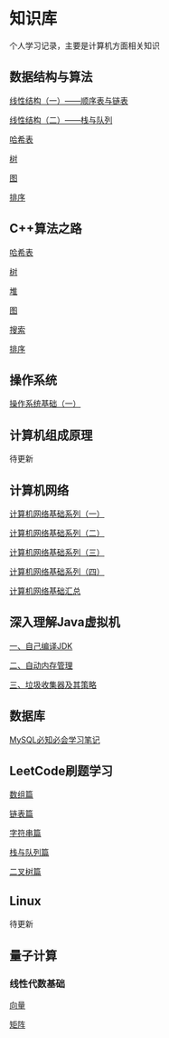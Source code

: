 # 知识库
个人学习记录，主要是计算机方面相关知识

## 数据结构与算法
[线性结构（一）——顺序表与链表](https://zhouwyu.github.io/2023/03/06/shu-ju-jie-gou-yu-suan-fa-xian-xing-jie-gou-pian-yi-c-yu-yan-ban/)

[线性结构（二）——栈与队列](https://zhouwyu.github.io/2023/06/01/shu-ju-jie-gou-yu-suan-fa-xian-xing-jie-gou-pian-er-c-yu-yan-ban/)

[哈希表](https://zhouwyu.github.io/2023/03/03/shu-ju-jie-gou-yu-suan-fa-ha-xi-biao-pian-c-yu-yan-ban/)

[树](https://zhouwyu.github.io/2023/06/01/shu-ju-jie-gou-yu-suan-fa-shu-pian-c-yu-yan-ban/)

[图](https://zhouwyu.github.io/2023/06/01/shu-ju-jie-gou-yu-suan-fa-tu-pian-c-yu-yan-ban/)

[排序]()


## C++算法之路
[哈希表](https://zhouwyu.github.io/2023/10/06/c-ha-xi-biao/)

[树](https://zhouwyu.github.io/2023/10/07/c-shu/)

[堆](https://zhouwyu.github.io/2023/10/10/c-dui/)

[图](https://zhouwyu.github.io/2023/10/11/c-tu/)

[搜索]()

[排序]()


## 操作系统
[操作系统基础（一）](https://zhouwyu.github.io/2023/06/01/cao-zuo-xi-tong-ji-chu-yi/)

## 计算机组成原理
待更新


## 计算机网络
[计算机网络基础系列（一）](https://zhouwyu.github.io/2023/06/01/ji-suan-ji-wang-luo-ji-chu-xi-lie-yi/)

[计算机网络基础系列（二）](https://zhouwyu.github.io/2023/06/01/ji-suan-ji-wang-luo-ji-chu-xi-lie-er/)

[计算机网络基础系列（三）](https://zhouwyu.github.io/2023/06/01/ji-suan-ji-wang-luo-ji-chu-xi-lie-san/)

[计算机网络基础系列（四）](https://zhouwyu.github.io/2023/06/01/ji-suan-ji-wang-luo-ji-chu-xi-lie-si/)

[计算机网络基础汇总](https://zhouwyu.github.io/2023/06/01/ji-suan-ji-wang-luo/)


## 深入理解Java虚拟机
[一、自己编译JDK](https://zhouwyu.github.io/2021/12/29/shen-ru-li-jie-java-xu-ni-ji-zhi-zi-ji-bian-yi-jdk/)

[二、自动内存管理](https://zhouwyu.github.io/2023/06/01/java-nei-cun-qu-yu-yu-nei-cun-yi-chu-yi-chang/)

[三、垃圾收集器及其策略](https://zhouwyu.github.io/2023/06/01/la-ji-shou-ji-qi-yu-nei-cun-fen-pei-ce-lue/)

## 数据库
[MySQL必知必会学习笔记](https://zhouwyu.github.io/2023/03/02/mysql-bi-zhi-bi-hui-xue-xi-ji-lu/)

## LeetCode刷题学习
[数组篇](https://zhouwyu.github.io/2023/03/01/leetcode-shua-ti-xue-xi-shu-zu-pian/)

[链表篇](https://zhouwyu.github.io/2023/03/01/leetcode-shua-ti-xue-xi-lian-biao-pian/)

[字符串篇](https://zhouwyu.github.io/2023/06/07/leetcode-shua-ti-xue-xi-zi-fu-chuan-pian/)

[栈与队列篇](https://zhouwyu.github.io/2023/06/15/leetcode-shua-ti-xue-xi-zhan-yu-dui-lie-pian/)

[二叉树篇](https://zhouwyu.github.io/2023/06/26/leetcode-shua-ti-xue-xi-er-cha-shu-pian/)


## Linux
待更新

## 量子计算

### 线性代数基础
[向量](https://zhouwyu.github.io/2023/08/17/di-yi-zhang-xiang-liang-kong-jian-ji-qi-xing-zhi/)

[矩阵]()
